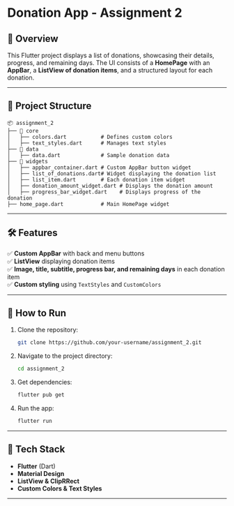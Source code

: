 # **Donation App - Assignment 2**

## 📌 Overview
This Flutter project displays a list of donations, showcasing their details, progress, and remaining days. The UI consists of a **HomePage** with an **AppBar**, a **ListView of donation items**, and a structured layout for each donation.

---

## 📂 Project Structure
```
📦 assignment_2
├── 📂 core
│   ├── colors.dart           # Defines custom colors
│   ├── text_styles.dart      # Manages text styles
├── 📂 data
│   ├── data.dart             # Sample donation data
├── 📂 widgets
│   ├── appbar_container.dart # Custom AppBar button widget
│   ├── list_of_donations.dart# Widget displaying the donation list
│   ├── list_item.dart        # Each donation item widget
│   ├── donation_amount_widget.dart # Displays the donation amount
│   ├── progress_bar_widget.dart    # Displays progress of the donation
├── home_page.dart            # Main HomePage widget
```

---

## 🛠 Features
✅ **Custom AppBar** with back and menu buttons  
✅ **ListView** displaying donation items  
✅ **Image, title, subtitle, progress bar, and remaining days** in each donation item  
✅ **Custom styling** using `TextStyles` and `CustomColors`

---


## 🚀 How to Run
1. Clone the repository:
   ```bash
   git clone https://github.com/your-username/assignment_2.git
   ```
2. Navigate to the project directory:
   ```bash
   cd assignment_2
   ```
3. Get dependencies:
   ```bash
   flutter pub get
   ```
4. Run the app:
   ```bash
   flutter run
   ```

---

## 📌 Tech Stack
- **Flutter** (Dart)
- **Material Design**
- **ListView & ClipRRect**
- **Custom Colors & Text Styles**

---


